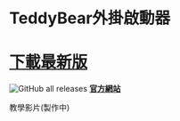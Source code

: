 # TeddyBear外掛啟動器
# **[下載最新版](https://github.com/Bearshenmin/TeddyBear_Luncher/releases)**
![GitHub all releases](https://img.shields.io/github/downloads/bearshenmin/TeddyBear_Luncher/total)
**[官方網站](https://bearshenmin.github.io/)**

教學影片(製作中)

